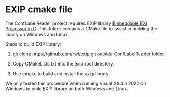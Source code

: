 # EXIP cmake file
The ConfLabelReader project requires EXIP library [Embeddable EXI Processor in C](http://exip.sourceforge.net/).
This folder contains a CMake file to assist in building the library on Windows and Linux.  

Steps to build EXIP library:

1. git clone https://github.com/rwl/exip.git outside ConfLabelReader folder.

2. Copy CMakeLists.txt into the exip root directory.

3. Use cmake to build and install the `exip` library.

We only tested this procedure when running Visual Studio 2022 on Windows to 
build EXIP library on both Windows and Linux.